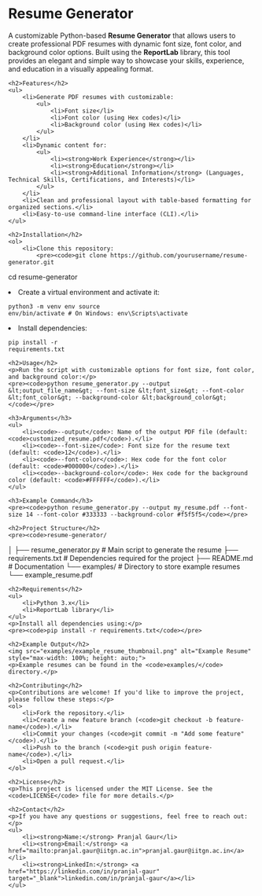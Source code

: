 <!DOCTYPE html>
<html lang="en">
<head>
    <meta charset="UTF-8">
    <meta name="viewport" content="width=device-width, initial-scale=1.0">
    <title>Resume Generator</title>
</head>
<body>
    <h1>Resume Generator</h1>
    <p>
        A customizable Python-based <strong>Resume Generator</strong> that allows users to create professional PDF resumes with dynamic font size, font color, and background color options. 
        Built using the <strong>ReportLab</strong> library, this tool provides an elegant and simple way to showcase your skills, experience, and education in a visually appealing format.
    </p>

    <h2>Features</h2>
    <ul>
        <li>Generate PDF resumes with customizable:
            <ul>
                <li>Font size</li>
                <li>Font color (using Hex codes)</li>
                <li>Background color (using Hex codes)</li>
            </ul>
        </li>
        <li>Dynamic content for:
            <ul>
                <li><strong>Work Experience</strong></li>
                <li><strong>Education</strong></li>
                <li><strong>Additional Information</strong> (Languages, Technical Skills, Certifications, and Interests)</li>
            </ul>
        </li>
        <li>Clean and professional layout with table-based formatting for organized sections.</li>
        <li>Easy-to-use command-line interface (CLI).</li>
    </ul>

    <h2>Installation</h2>
    <ol>
        <li>Clone this repository:
            <pre><code>git clone https://github.com/yourusername/resume-generator.git
cd resume-generator
            </code></pre>
        </li>
        <li>Create a virtual environment and activate it:
            <pre><code>python3 -m venv env
source env/bin/activate  # On Windows: env\Scripts\activate
            </code></pre>
        </li>
        <li>Install dependencies:
            <pre><code>pip install -r requirements.txt</code></pre>
        </li>
    </ol>

    <h2>Usage</h2>
    <p>Run the script with customizable options for font size, font color, and background color:</p>
    <pre><code>python resume_generator.py --output &lt;output_file_name&gt; --font-size &lt;font_size&gt; --font-color &lt;font_color&gt; --background-color &lt;background_color&gt;
    </code></pre>

    <h3>Arguments</h3>
    <ul>
        <li><code>--output</code>: Name of the output PDF file (default: <code>customized_resume.pdf</code>).</li>
        <li><code>--font-size</code>: Font size for the resume text (default: <code>12</code>).</li>
        <li><code>--font-color</code>: Hex code for the font color (default: <code>#000000</code>).</li>
        <li><code>--background-color</code>: Hex code for the background color (default: <code>#FFFFFF</code>).</li>
    </ul>

    <h3>Example Command</h3>
    <pre><code>python resume_generator.py --output my_resume.pdf --font-size 14 --font-color #333333 --background-color #f5f5f5</code></pre>

    <h2>Project Structure</h2>
    <pre><code>resume-generator/
│
├── resume_generator.py       # Main script to generate the resume
├── requirements.txt          # Dependencies required for the project
├── README.md                 # Documentation
└── examples/                 # Directory to store example resumes
    └── example_resume.pdf
    </code></pre>

    <h2>Requirements</h2>
    <ul>
        <li>Python 3.x</li>
        <li>ReportLab library</li>
    </ul>
    <p>Install all dependencies using:</p>
    <pre><code>pip install -r requirements.txt</code></pre>

    <h2>Example Output</h2>
    <img src="examples/example_resume_thumbnail.png" alt="Example Resume" style="max-width: 100%; height: auto;">
    <p>Example resumes can be found in the <code>examples/</code> directory.</p>

    <h2>Contributing</h2>
    <p>Contributions are welcome! If you'd like to improve the project, please follow these steps:</p>
    <ol>
        <li>Fork the repository.</li>
        <li>Create a new feature branch (<code>git checkout -b feature-name</code>).</li>
        <li>Commit your changes (<code>git commit -m "Add some feature"</code>).</li>
        <li>Push to the branch (<code>git push origin feature-name</code>).</li>
        <li>Open a pull request.</li>
    </ol>

    <h2>License</h2>
    <p>This project is licensed under the MIT License. See the <code>LICENSE</code> file for more details.</p>

    <h2>Contact</h2>
    <p>If you have any questions or suggestions, feel free to reach out:</p>
    <ul>
        <li><strong>Name:</strong> Pranjal Gaur</li>
        <li><strong>Email:</strong> <a href="mailto:pranjal.gaur@iitgn.ac.in">pranjal.gaur@iitgn.ac.in</a></li>
        <li><strong>LinkedIn:</strong> <a href="https://linkedin.com/in/pranjal-gaur" target="_blank">linkedin.com/in/pranjal-gaur</a></li>
    </ul>
</body>
</html>
